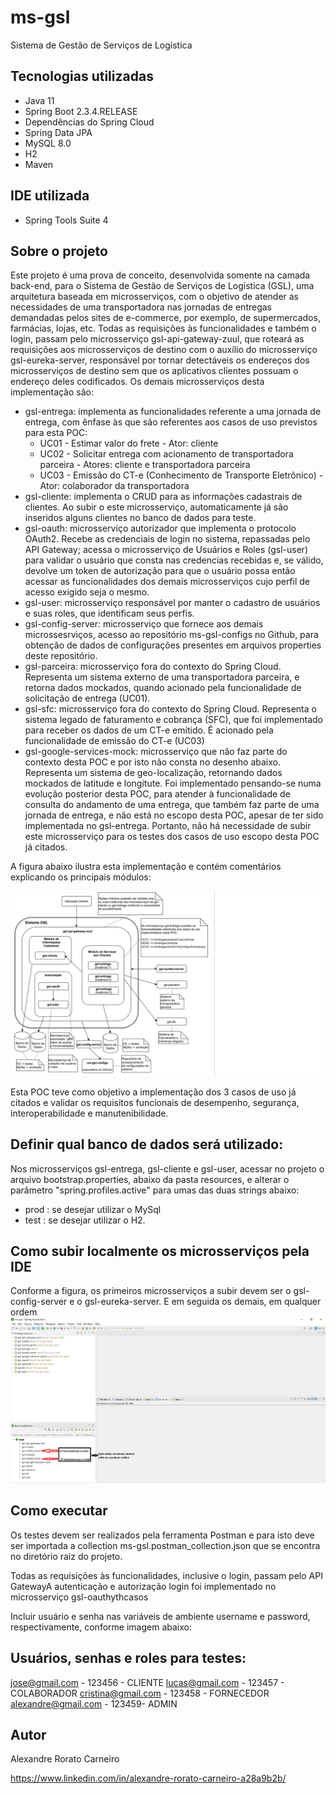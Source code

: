 # ms-gsl
Sistema de Gestão de Serviços de Logística

## Tecnologias utilizadas
- Java 11
- Spring Boot 2.3.4.RELEASE
- Dependências do Spring Cloud
- Spring Data JPA
- MySQL 8.0
- H2
- Maven

## IDE utilizada
- Spring Tools Suite 4

## Sobre o projeto
Este projeto é uma prova de conceito, desenvolvida somente na camada back-end, para o Sistema de Gestão de Serviços de Logística (GSL), uma arquitetura baseada em microsserviços, com o objetivo de atender as necessidades de uma transportadora nas jornadas de entregas demandadas pelos sites de e-commerce, por exemplo, de supermercados, farmácias, lojas, etc.
Todas as requisições às funcionalidades e também o login, passam pelo microsserviço gsl-api-gateway-zuul, que roteará as requisições aos microsserviços de destino com o auxílio do microsserviço gsl-eureka-server, responsável por tornar detectáveis os endereços dos microsserviços de destino sem que os aplicativos clientes possuam o endereço deles codificados. Os demais microsserviços desta implementação são:
- gsl-entrega: implementa as funcionalidades referente a uma jornada de entrega, com ênfase às que são referentes aos casos de uso previstos para esta POC:
  - UC01 - Estimar valor do frete - Ator: cliente
  - UC02 - Solicitar entrega com acionamento de transportadora parceira - Atores: cliente e transportadora parceira
  - UC03 - Emissão do CT-e (Conhecimento de Transporte Eletrônico) - Ator: colaborador da transportadora
- gsl-cliente: implementa o CRUD para as informações cadastrais de clientes. Ao subir o este microsserviço, automaticamente já são inseridos alguns clientes no banco de dados                  para teste.
- gsl-oauth: microsserviço autorizador que implementa o protocolo OAuth2. Recebe as credenciais de login no sistema, repassadas pelo API Gateway; acessa o microsserviço de                    Usuários e Roles (gsl-user) para validar o usuário que consta nas credencias recebidas e, se válido, devolve um token de autorização para que o usuário possa então              acessar as funcionalidades dos demais microsserviços cujo perfil de acesso exigido seja o mesmo.
- gsl-user: microsserviço responsável por manter o cadastro de usuários e suas roles, que identificam seus perfis.
- gsl-config-server: microsserviço que fornece aos demais microssesrviços, acesso ao repositório ms-gsl-configs no Github, para obtenção de dados de configurações presentes em     arquivos properties deste repositório.
- gsl-parceira: microsserviço fora do contexto do Spring Cloud. Representa um sistema externo de uma transportadora parceira, e retorna dados mockados, quando acionado pela                     funcionalidade de solicitação de entrega (UC01).
- gsl-sfc: microsserviço fora do contexto do Spring Cloud. Representa o sistema legado de faturamento e cobrança (SFC), que foi implementado para receber os dados de um CT-e       emitido. É acionado pela funcionalidade de emissão do CT-e (UC03)
- gsl-google-services-mock: microsserviço que não faz parte do contexto desta POC e por isto não consta no desenho abaixo. Representa um sistema de geo-localização, retornando     dados mockados de latitude e longitute. Foi implementado pensando-se numa evolução posterior desta POC, para atender à funcionalidade de consulta do andamento de uma entrega,   que também faz parte de uma jornada de entrega, e não está no escopo desta POC, apesar de ter sido implementada no gsl-entrega. Portanto, não há necessidade de subir este       microsserviço para os testes dos casos de uso escopo desta POC já citados.

A figura abaixo ilustra esta implementação e contém comentários explicando os principais módulos:

![POC](https://github.com/alxrorato/ms-gsl-images/blob/main/POC-estrutura-implementacao.png)

Esta POC teve como objetivo a implementação dos 3 casos de uso já citados e validar os requisitos funcionais de desempenho, segurança, interoperabilidade e manutenibilidade.

## Definir qual banco de dados será utilizado:
Nos microsserviços gsl-entrega, gsl-cliente e gsl-user, acessar no projeto o arquivo bootstrap.properties, abaixo da pasta resources, e alterar o parâmetro "spring.profiles.active" para umas das duas strings abaixo:
- prod : se desejar utilizar o MySql
- test : se desejar utilizar o H2.

## Como subir localmente os microsserviços pela IDE 
Conforme a figura, os primeiros microsserviços a subir devem ser o gsl-config-server e o gsl-eureka-server. E em seguida os demais, em qualquer ordem
![STS](https://github.com/alxrorato/ms-gsl-images/blob/main/STS-img.png)

## Como executar
Os testes devem ser realizados pela ferramenta Postman e para isto deve ser importada a collection ms-gsl.postman_collection.json
que se encontra no diretório raiz do projeto.

Todas as requisições às funcionalidades, inclusive o login, passam pelo API GatewayA autenticação e autorização login foi implementado no microsserviço gsl-oauthythcasos 

Incluir usuário e senha nas variáveis de ambiente username e password, respectivamente, conforme imagem abaixo:


## Usuários, senhas e roles para testes:

jose@gmail.com - 123456	- CLIENTE
lucas@gmail.com	- 123457 - COLABORADOR
cristina@gmail.com - 123458	- FORNECEDOR
alexandre@gmail.com	- 123459- ADMIN

## Autor
Alexandre Rorato Carneiro

https://www.linkedin.com/in/alexandre-rorato-carneiro-a28a9b2b/
